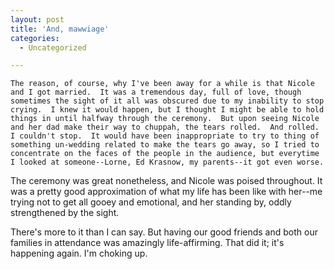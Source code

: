 ```yaml
---
layout: post
title: 'And, mawwiage'
categories:
  - Uncategorized

---
```



    The reason, of course, why I've been away for a while is that Nicole and I got married.  It was a tremendous day, full of love, though sometimes the sight of it all was obscured due to my inability to stop crying.  I knew it would happen, but I thought I might be able to hold things in until halfway through the ceremony.  But upon seeing Nicole and her dad make their way to chuppah, the tears rolled.  And rolled.  I couldn't stop.  It would have been inappropriate to try to thing of something un-wedding related to make the tears go away, so I tried to concentrate on the faces of the people in the audience, but everytime I looked at someone--Lorne, Ed Krasnow, my parents--it got even worse.

The ceremony was great nonetheless, and Nicole was poised throughout.  It was a pretty good approximation of what my life has been like with her--me trying not to get all gooey and emotional, and her standing by, oddly strengthened by the sight.  

There's more to it than I can say.  But having our good friends and both our families in attendance was amazingly life-affirming.  That did it; it's happening again.  I'm choking up.
  
